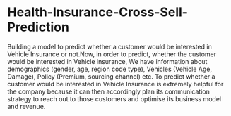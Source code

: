 # Health-Insurance-Cross-Sell-Prediction
Building a model to predict whether a customer would be interested in Vehicle Insurance or not.Now, in order to predict, whether the customer would be interested in Vehicle insurance, We have information about demographics (gender, age, region code type), Vehicles (Vehicle Age, Damage), Policy (Premium, sourcing channel) etc.
To predict whether a customer would be interested in Vehicle Insurance is extremely helpful for the company because it can then accordingly plan its communication strategy to reach out to those customers and optimise its business model and revenue.
